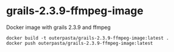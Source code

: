 # grails-2.3.9-ffmpeg-image
Docker image with grails 2.3.9 and ffmpeg

    docker build -t outerpasta/grails-2.3.9-ffmpeg-image:latest .
    docker push outerpasta/grails-2.3.9-ffmpeg-image:latest